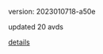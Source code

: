 version: 2023010718-a50e

updated 20 avds

[details](https://github.com/0x74f917491bfa7ebfa379/ali_avd_db/blob/master/change_log/2023/01/07/18/a50e.txt)